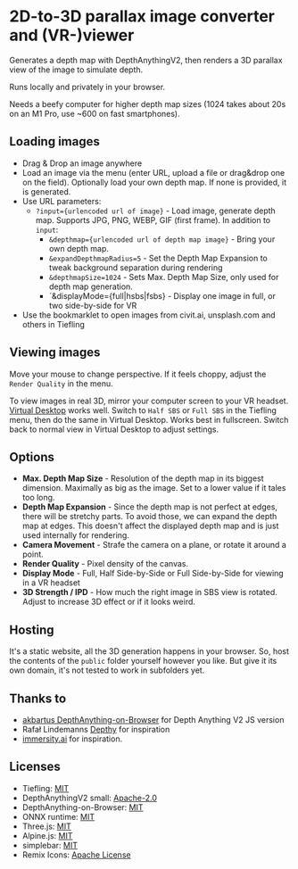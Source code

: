 # 2D-to-3D parallax image converter and (VR-)viewer

Generates a depth map with DepthAnythingV2, then renders a 3D parallax view of the image to simulate depth. 

Runs locally and privately in your browser.  

Needs a beefy computer for higher depth map sizes (1024 takes about 20s on an M1 Pro, use ~600 on fast smartphones). 

## Loading images

- Drag &amp; Drop an image anywhere
- Load an image via the menu (enter URL, upload a file or drag&drop one on the field). Optionally load your own depth map. If none is provided, it is generated.
- Use URL parameters: 
  - `?input={urlencoded url of image}` - Load image, generate depth map. Supports JPG, PNG, WEBP, GIF (first frame). In addition to `input`:
    - `&depthmap={urlencoded url of depth map image}` - Bring your own depth map.
    - `&expandDepthmapRadius=5` - Set the Depth Map Expansion to tweak background separation during rendering
    - `&depthmapSize=1024` - Sets Max. Depth Map Size, only used for depth map generation.
    - `&displayMode={full|hsbs|fsbs} - Display one image in full, or two side-by-side for VR
- Use the bookmarklet to open images from civit.ai, unsplash.com and others in Tiefling

## Viewing images

Move your mouse to change perspective. If it feels choppy, adjust the `Render Quality` in the menu.

To view images in real 3D, mirror your computer screen to your VR headset. [Virtual Desktop](https://www.vrdesktop.net/) works well. Switch to `Half SBS` or `Full SBS` in the Tiefling menu, then do the same in Virtual Desktop. Works best in fullscreen. Switch back to normal view in Virtual Desktop to adjust settings.  

## Options

- **Max. Depth Map Size** - Resolution of the depth map in its biggest dimension. Maximally as big as the image. Set to a lower value if it tales too long. 
- **Depth Map Expansion** - Since the depth map is not perfect at edges, there will be stretchy parts. To avoid those, we can expand the depth map at edges. This doesn't affect the displayed depth map and is just used internally for rendering. 
- **Camera Movement** - Strafe the camera on a plane, or rotate it around a point. 
- **Render Quality** - Pixel density of the canvas.
- **Display Mode** - Full, Half Side-by-Side or Full Side-by-Side for viewing in a VR headset
- **3D Strength / IPD** - How much the right image in SBS view is rotated. Adjust to increase 3D effect or if it looks weird. 

## Hosting

It's a static website, all the 3D generation happens in your browser. So, host the contents of the `public` folder yourself however you like. But give it its own domain, it's not tested to work in subfolders yet.

## Thanks to

- [akbartus DepthAnything-on-Browser](https://github.com/akbartus/DepthAnything-on-Browser) for Depth Anything V2 JS version
- Rafał Lindemanns [Depthy](https://depthy.stamina.pl/#/) for inspiration
- [immersity.ai](https://www.immersity.ai/) for inspiration.

## Licenses

- Tiefling: [MIT](https://github.com/combatwombat/tiefling/blob/main/LICENSE)
- DepthAnythingV2 small: [Apache-2.0](https://github.com/DepthAnything/Depth-Anything-V2/blob/main/LICENSE)
- DepthAnything-on-Browser: [MIT](https://github.com/akbartus/DepthAnything-on-Browser/blob/main/LICENSE)
- ONNX runtime: [MIT](https://github.com/microsoft/onnxruntime/blob/main/LICENSE)
- Three.js: [MIT](https://github.com/mrdoob/three.js/blob/dev/LICENSE)
- Alpine.js: [MIT](https://github.com/alpinejs/alpine/blob/main/LICENSE.md)
- simplebar: [MIT](https://github.com/Grsmto/simplebar/blob/master/LICENSE)
- Remix Icons: [Apache License](https://github.com/Remix-Design/remixicon/blob/master/License)
